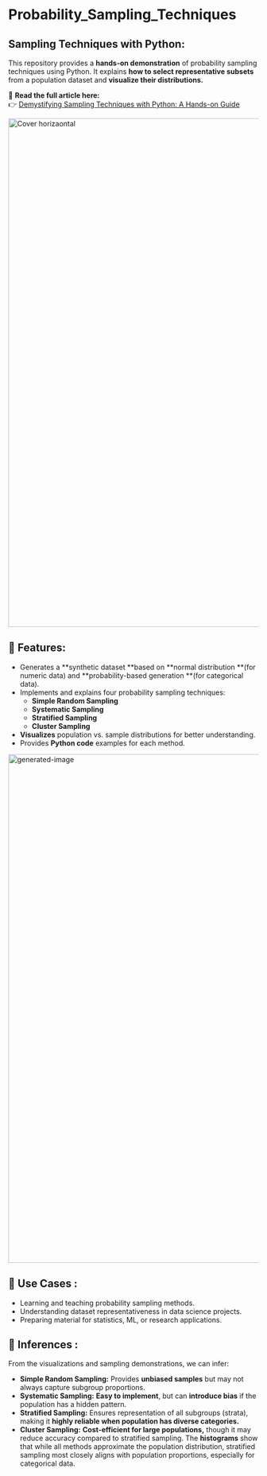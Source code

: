# Probability_Sampling_Techniques
## Sampling Techniques with Python: 
This repository provides a **hands-on demonstration** of probability sampling techniques using Python. It explains **how to select representative subsets** from a population dataset and **visualize their distributions.**

📖 **Read the full article here:**  
👉 [Demystifying Sampling Techniques with Python: A Hands-on Guide](https://medium.com/@akanshpatel425/demystifying-sampling-techniques-with-python-a-hands-on-guide-0de1d066de0b)

<img width="1536" height="1024" alt="Cover horizaontal" src="https://github.com/user-attachments/assets/ebbd3830-9a15-4b33-9946-fabd2e45dd57" />

## 📌 Features: 
* Generates a **synthetic dataset **based on **normal distribution **(for numeric data) and **probability-based generation **(for categorical data).
* Implements and explains four probability sampling techniques:
  * **Simple Random Sampling**
  * **Systematic Sampling**
  * **Stratified Sampling**
  * **Cluster Sampling**
* **Visualizes** population vs. sample distributions for better understanding.
* Provides **Python code** examples for each method.
<img width="1024" height="1024" alt="generated-image" src="https://github.com/user-attachments/assets/b2b15a65-3e4d-4744-933a-3c1d086ebccb" />

## 🎯 Use Cases : 
* Learning and teaching probability sampling methods.
* Understanding dataset representativeness in data science projects.
* Preparing material for statistics, ML, or research applications.

## 📌 Inferences : 
From the visualizations and sampling demonstrations, we can infer:
* **Simple Random Sampling:** Provides **unbiased samples** but may not always capture subgroup proportions.
* **Systematic Sampling:** **Easy to implement**, but can **introduce bias** if the population has a hidden pattern.
* **Stratified Sampling:** Ensures representation of all subgroups (strata), making it **highly reliable when population has diverse categories.**
* **Cluster Sampling:** **Cost-efficient for large populations,** though it may reduce accuracy compared to stratified sampling.
The **histograms** show that while all methods approximate the population distribution, stratified sampling most closely aligns with population proportions, especially for categorical data.
